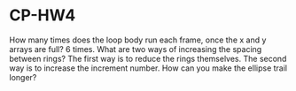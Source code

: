 # CP-HW4
How many times does the loop body run each frame, once the x and y arrays are full?
6 times.
What are two ways of increasing the spacing between rings?
The first way is to reduce the rings themselves. The second way is to increase the increment number.
How can you make the ellipse trail longer?
